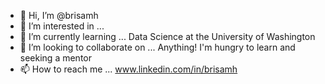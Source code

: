 - 👋 Hi, I’m @brisamh
- 👀 I’m interested in ...
- 🌱 I’m currently learning ... Data Science at the University of Washington
- 💞️ I’m looking to collaborate on ... Anything! I'm hungry to learn and seeking a mentor
- 📫 How to reach me ... www.linkedin.com/in/brisamh

<!---
brisamh/brisamh is a ✨ special ✨ repository because its `README.md` (this file) appears on your GitHub profile.
You can click the Preview link to take a look at your changes.
--->
